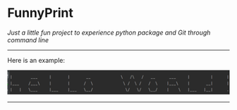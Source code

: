 # FunnyPrint
*Just a little fun project to experience python package and Git through command line*
___
Here is an example:

![hello world through the command line](https://www.github.com/Tfloow/FunnyPrint/blob/main/Hello.png)
___